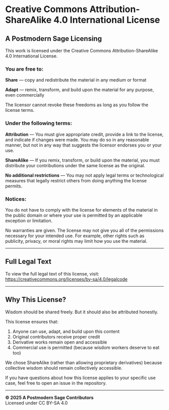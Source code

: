 # Creative Commons Attribution-ShareAlike 4.0 International License

## A Postmodern Sage Licensing

This work is licensed under the Creative Commons Attribution-ShareAlike 4.0 International License.

### You are free to:

**Share** — copy and redistribute the material in any medium or format

**Adapt** — remix, transform, and build upon the material for any purpose, even commercially

The licensor cannot revoke these freedoms as long as you follow the license terms.

### Under the following terms:

**Attribution** — You must give appropriate credit, provide a link to the license, and indicate if changes were made. You may do so in any reasonable manner, but not in any way that suggests the licensor endorses you or your use.

**ShareAlike** — If you remix, transform, or build upon the material, you must distribute your contributions under the same license as the original.

**No additional restrictions** — You may not apply legal terms or technological measures that legally restrict others from doing anything the license permits.

### Notices:

You do not have to comply with the license for elements of the material in the public domain or where your use is permitted by an applicable exception or limitation.

No warranties are given. The license may not give you all of the permissions necessary for your intended use. For example, other rights such as publicity, privacy, or moral rights may limit how you use the material.

---

## Full Legal Text

To view the full legal text of this license, visit:  
https://creativecommons.org/licenses/by-sa/4.0/legalcode

---

## Why This License?

Wisdom should be shared freely. But it should also be attributed honestly.

This license ensures that:
1. Anyone can use, adapt, and build upon this content
2. Original contributors receive proper credit
3. Derivative works remain open and accessible
4. Commercial use is permitted (because wisdom workers deserve to eat too)

We chose ShareAlike (rather than allowing proprietary derivatives) because collective wisdom should remain collectively accessible.

If you have questions about how this license applies to your specific use case, feel free to open an issue in the repository.

---

**© 2025 A Postmodern Sage Contributors**  
Licensed under CC BY-SA 4.0
